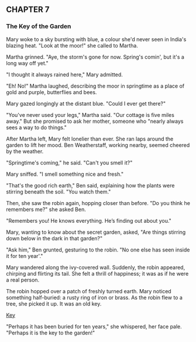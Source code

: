 ## CHAPTER 7
### The Key of the Garden
Mary woke to a sky bursting with blue, a colour she'd never seen in India's blazing heat. "Look at the moor!" she called to Martha.

Martha grinned. "Aye, the storm's gone for now. Spring's comin', but it's a long way off yet."

"I thought it always rained here," Mary admitted.

"Eh! No!" Martha laughed, describing the moor in springtime as a place of gold and purple, butterflies and bees.

Mary gazed longingly at the distant blue. "Could I ever get there?"

"You've never used your legs," Martha said. "Our cottage is five miles away." But she promised to ask her mother, someone who "nearly always sees a way to do things."

After Martha left, Mary felt lonelier than ever. She ran laps around the garden to lift her mood. Ben Weatherstaff, working nearby, seemed cheered by the weather.

"Springtime's coming," he said. "Can't you smell it?"

Mary sniffed. "I smell something nice and fresh."

"That's the good rich earth," Ben said, explaining how the plants were stirring beneath the soil. "You watch them."

Then, she saw the robin again, hopping closer than before. "Do you think he remembers me?" she asked Ben.

"Remembers you! He knows everything. He’s finding out about you."

Mary, wanting to know about the secret garden, asked, "Are things stirring down below in the dark in that garden?"

"Ask him," Ben grunted, gesturing to the robin. "No one else has seen inside it for ten year'."

Mary wandered along the ivy-covered wall. Suddenly, the robin appeared, chirping and flirting its tail. She felt a thrill of happiness; it was as if he were a real person.

The robin hopped over a patch of freshly turned earth. Mary noticed something half-buried: a rusty ring of iron or brass. As the robin flew to a tree, she picked it up. It was an old key.

[Key](chapter_7.jpeg)

"Perhaps it has been buried for ten years," she whispered, her face pale. "Perhaps it is the key to the garden!"